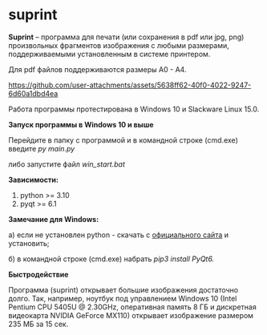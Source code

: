 # suprint 

**Suprint** – программа для печати (или сохранения в pdf или jpg, png) произвольных фрагментов изображения с любыми размерами, поддерживаемыми установленным в системе принтером.

Для pdf  файлов поддерживаются размеры А0 - А4.








https://github.com/user-attachments/assets/5638ff62-40f0-4022-9247-6d60a1dbd4ea









Работа программы протестирована в Windows 10 и Slackware Linux 15.0.


**Запуск программы в Windows 10 и выше**

Перейдите в папку с программой и в командной строке (cmd.exe) введите *py main.py*

либо запустите файл *win_start.bat*

**Зависимости:**

1. python >= 3.10
2. pyqt >= 6.1

**Замечание для Windows:**

а) если не установлен python - скачать с [официального сайта](https://www.python.org/downloads/) и установить;

б) в командной строке (cmd.exe) набрать *pip3 install PyQt6.*

**Быстродействие**

Программа (suprint) открывает большие изображения достаточно долго.
Так, например, ноутбук под управлением Windows 10 (Intel Pentium CPU 5405U @ 2.30GHz, оперативная память 8 ГБ и дискретная видеокарта NVIDIA GeForce MX110) открывает изображение размером 235 МБ за 15 сек.
